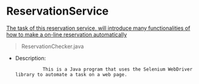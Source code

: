 # ReservationService

<a href="https://github.com/JamesCoding888/ReserveationService/tree/master/src/main/java/enabledbutton">The task of this reservation service, will introduce many functionalities of how to make a on-line reservation automatically</a>

> ReservationChecker.java
- Description:  


                This is a Java program that uses the Selenium WebDriver library to automate a task on a web page.
